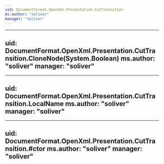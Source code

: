```yaml
---
uid: DocumentFormat.OpenXml.Presentation.CutTransition
ms.author: "soliver"
manager: "soliver"
---
```


---
uid: DocumentFormat.OpenXml.Presentation.CutTransition.CloneNode(System.Boolean)
ms.author: "soliver"
manager: "soliver"
---

---
uid: DocumentFormat.OpenXml.Presentation.CutTransition.LocalName
ms.author: "soliver"
manager: "soliver"
---

---
uid: DocumentFormat.OpenXml.Presentation.CutTransition.#ctor
ms.author: "soliver"
manager: "soliver"
---
